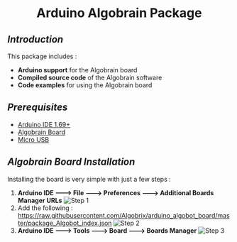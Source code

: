 <h1 align="center"> Arduino Algobrain Package</h1>

## *Introduction*
This package includes :

 - **Arduino support** for the Algobrain board
 - **Compiled source code** of the Algobrain software
 - **Code examples** for using the Algobrain board
## *Prerequisites*
 - [Arduino IDE 1.69+](https://www.arduino.cc)
 - [Algobrain Board](http://www.algobrix.com/)
 - [Micro USB](https://www.amazon.com/s?k=Micro%20USB)
## *Algobrain Board Installation*
Installing the board is very simple with just a few steps :
1. **Arduino IDE ---> File ---> Preferences ---> Additional Boards Manager URLs**
![Step 1](https://i.imgur.com/gLPYp0q.png)
2. Add the following :
https://raw.githubusercontent.com/Algobrix/arduino_algobot_board/master/package_Algobot_index.json
![Step 2](https://i.imgur.com/tk5hSfY.png)
3. **Arduino IDE ---> Tools ---> Board ---> Boards Manager**
![Step 3](https://i.imgur.com/aEKIZ74.png)


